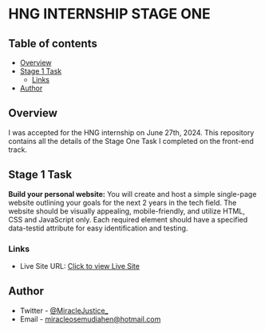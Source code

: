 
# HNG INTERNSHIP STAGE ONE


## Table of contents
- [Overview](#overview)
- [Stage 1 Task](#stage-1-task)
  - [Links](#links)
- [Author](#author)



## Overview

I was accepted for the HNG internship on June 27th, 2024. This repository contains all the details of the Stage One Task I completed on the front-end track.







## Stage 1 Task  
**Build your personal website:** You will create and host a simple single-page website outlining your goals for the next 2 years in the tech field. The website should be visually appealing, mobile-friendly, and utilize HTML, CSS and JavaScript only. Each required element should have a specified data-testid attribute for easy identification and testing. 

### Links
- Live Site URL: [Click to view Live Site](https://mj-stageonetask.netlify.app/)









## Author
- Twitter - [@MiracleJustice_](https://twitter.com/miraclejustice_)
- Email  -  [miracleosemudiahen@hotmail.com](mailto:miracleosemudiahen@hotmail.com)